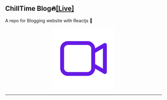 ## ChillTime Blog🔥<a href="https://blog-reactjs-sigma.vercel.app/">[Live]</a>
A repo for Blogging website with Reactjs 👋

<div style="text-align:center" >
<img src="./public/video-camera.svg" alt="logo" width="200" height="auto" />
</div>

<hr/>



